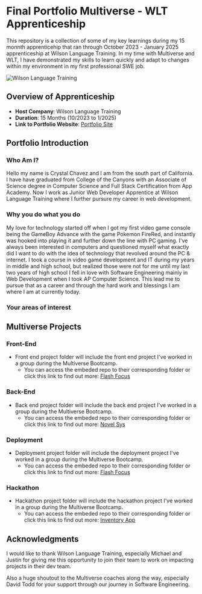 # Final Portfolio Multiverse - WLT Apprenticeship

This repository is a collection of some of my key learnings during my 15 monnth apprenticehip that ran through October 2023 - January 2025 apprenticeship at Wilson Language Training. In my time with Multiverse and WLT, I have demonstrated my skills to learn quickly and adapt to changes within my environment in my first professional SWE job.

![Wilson Language Training](https://www.wilsonlanguage.com/wp-content/uploads/2024/07/wilson-logo-social-preview.png)

## Overview of Apprenticeship

- **Host Company**: Wilson Language Training
- **Duration**: 15 Months (10/2023 to 1/2025)
- **Link to Portfolio Website**: [Portfolio Site](https://github.com/crystalchavez99/final-portfolio-template)

## Portfolio Introduction

### Who Am I?

Hello my name is Crystal Chavez and I am from the south part of California.
I have have graduated from College of the Canyons with an Associate of Science degree in Computer Science and Full Stack Certification from App Academy. Now I work as Junior Web Developer Apprentice at Wilson Language Training where I further pursure my career in web development.

### Why you do what you do

My love for technology started off when I got my first video game console being the GameBoy Advance with the game Pokemon FireRed, and instantly was hooked into playing it and further down the line with PC gaming. I've always been interested in computers and questioned myself what exactly did I want to do with the idea of technology that revolved around the PC & internet. I took a course in video game development and IT during my years in middle and high school, but realized those were not for me until my last two years of high school I fell in love with Software Engineering mainly in Web Development when I took AP Computer Science. This lead me to pursue that as a career and through the hard work and blessings I am where I am at currently today.

### Your areas of interest

## Multiverse Projects

### Front-End

* Front end project folder will include the front end project I've worked in a group during the Multiverse Bootcamp.
  * You can access the embeded repo to their corresponding folder or click this link to find out more: [Flash Focus](https://github.com/crystalchavez99/flash-focus)

### Back-End

* Back end project folder will include the back end project I've worked in a group during the Multiverse Bootcamp.
  * You can access the embeded repo to their corresponding folder or click this link to find out more: [Novel Sys](https://github.com/crystalchavez99/NovelSys)

### Deployment

* Deployment project folder will include the deployment project I've worked in a group during the Multiverse Bootcamp.
  * You can access the embeded repo to their corresponding folder or click this link to find out more: [Flash Focus](https://github.com/crystalchavez99/flash-focus)

### Hackathon

* Hackathon project folder will include the hackathon project I've worked in a group during the Multiverse Bootcamp.
  * You can access the embeded repo to their corresponding folder or click this link to find out more: [Inventory App](https://github.com/multiverse-red-team/inventory-app)

## Acknowledgments

I would like to thank Wilson Language Training, especially Michael and Justin for giving me this opportunity to join their team to work on impacting projects in their dev team.

Also a huge shoutout to the Multiverse coaches along the way, especially David Todd for your support through our journey in Software Engineering.
